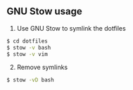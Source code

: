 ## GNU Stow usage
1. Use GNU Stow to symlink the dotfiles

```bash
$ cd dotfiles
$ stow -v bash
$ stow -v vim
```

2. Remove symlinks

```bash
$ stow -vD bash
```
